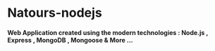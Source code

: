 # Natours-nodejs

#### Web Application created using the modern technologies : Node.js , Express , MongoDB , Mongoose & More ...
